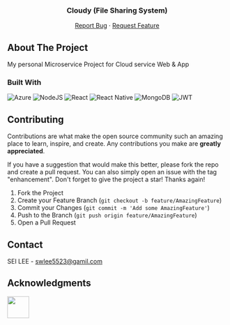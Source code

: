 <h3 align="center">Cloudy (File Sharing System)</h3>

  <p align="center">
    <a href="https://github.com/luthentic/FileSharingWeb/issues/new?labels=bug&template=bug-report---.md">Report Bug</a>
    ·
    <a href="https://github.com/luthentic/FileSharingWeb/issues/new?labels=enhancement&template=feature-request---.md">Request Feature</a>
  </p>
</div>



<!-- ABOUT THE PROJECT -->
## About The Project

My personal Microservice Project for Cloud service Web & App




### Built With

![Azure](https://img.shields.io/badge/azure-%230072C6.svg?style=for-the-badge&logo=microsoftazure&logoColor=white)
![NodeJS](https://img.shields.io/badge/node.js-6DA55F?style=for-the-badge&logo=node.js&logoColor=white)
![React](https://img.shields.io/badge/react-%2320232a.svg?style=for-the-badge&logo=react&logoColor=%2361DAFB)
![React Native](https://img.shields.io/badge/react_native-%2320232a.svg?style=for-the-badge&logo=react&logoColor=%2361DAFB)
![MongoDB](https://img.shields.io/badge/MongoDB-%234ea94b.svg?style=for-the-badge&logo=mongodb&logoColor=white)
![JWT](https://img.shields.io/badge/JWT-black?style=for-the-badge&logo=JSON%20web%20tokens)




<!-- CONTRIBUTING -->
## Contributing

Contributions are what make the open source community such an amazing place to learn, inspire, and create. Any contributions you make are **greatly appreciated**.

If you have a suggestion that would make this better, please fork the repo and create a pull request. You can also simply open an issue with the tag "enhancement".
Don't forget to give the project a star! Thanks again!

1. Fork the Project
2. Create your Feature Branch (`git checkout -b feature/AmazingFeature`)
3. Commit your Changes (`git commit -m 'Add some AmazingFeature'`)
4. Push to the Branch (`git push origin feature/AmazingFeature`)
5. Open a Pull Request




<!-- CONTACT -->
## Contact

SEI LEE - swlee5523@gamil.com




<!-- ACKNOWLEDGMENTS -->
## Acknowledgments
<a href="https://github.com/luthentic"><img src="https://avatars.githubusercontent.com/u/33567830?v=4" width="50" height="50" alt=""/></a>



